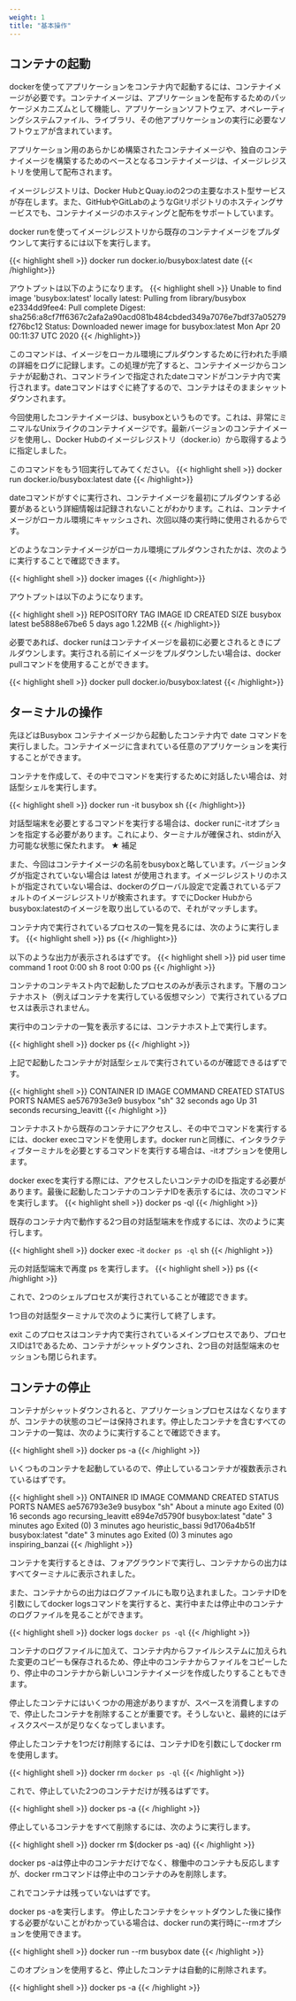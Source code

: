 ```yaml
---
weight: 1
title: "基本操作"
---
```


## コンテナの起動
dockerを使ってアプリケーションをコンテナ内で起動するには、コンテナイメージが必要です。コンテナイメージは、アプリケーションを配布するためのパッケージメカニズムとして機能し、アプリケーションソフトウェア、オペレーティングシステムファイル、ライブラリ、その他アプリケーションの実行に必要なソフトウェアが含まれています。

アプリケーション用のあらかじめ構築されたコンテナイメージや、独自のコンテナイメージを構築するためのベースとなるコンテナイメージは、イメージレジストリを使用して配布されます。

イメージレジストリは、Docker HubとQuay.ioの2つの主要なホスト型サービスが存在します。また、GitHubやGitLabのようなGitリポジトリのホスティングサービスでも、コンテナイメージのホスティングと配布をサポートしています。

docker runを使ってイメージレジストリから既存のコンテナイメージをプルダウンして実行するには以下を実行します。

{{< highlight shell  >}}
docker run docker.io/busybox:latest date
{{< /highlight>}}

アウトプットは以下のようになります。
{{< highlight shell >}}
Unable to find image 'busybox:latest' locally
latest: Pulling from library/busybox
e2334dd9fee4: Pull complete
Digest: sha256:a8cf7ff6367c2afa2a90acd081b484cbded349a7076e7bdf37a05279f276bc12
Status: Downloaded newer image for busybox:latest
Mon Apr 20 00:11:37 UTC 2020
{{< /highlight>}}

このコマンドは、イメージをローカル環境にプルダウンするために行われた手順の詳細をログに記録します。この処理が完了すると、コンテナイメージからコンテナが起動され、コマンドラインで指定されたdateコマンドがコンテナ内で実行されます。dateコマンドはすぐに終了するので、コンテナはそのままシャットダウンされます。

今回使用したコンテナイメージは、busyboxというものです。これは、非常にミニマルなUnixライクのコンテナイメージです。最新バージョンのコンテナイメージを使用し、Docker Hubのイメージレジストリ（docker.io）から取得するように指定しました。

このコマンドをもう1回実行してみてください。
{{< highlight shell >}}
docker run docker.io/busybox:latest date
{{< /highlight>}}

dateコマンドがすぐに実行され、コンテナイメージを最初にプルダウンする必要があるという詳細情報は記録されないことがわかります。これは、コンテナイメージがローカル環境にキャッシュされ、次回以降の実行時に使用されるからです。

どのようなコンテナイメージがローカル環境にプルダウンされたかは、次のように実行することで確認できます。

{{< highlight shell >}}
docker images
{{< /highlight>}}

アウトプットは以下のようになります。

{{< highlight shell >}}
REPOSITORY  TAG     IMAGE ID      CREATED     SIZE
busybox     latest  be5888e67be6  5 days ago  1.22MB
{{< /highlight>}}

必要であれば、docker runはコンテナイメージを最初に必要とされるときにプルダウンします。実行される前にイメージをプルダウンしたい場合は、docker pullコマンドを使用することができます。

{{< highlight shell >}}
docker pull docker.io/busybox:latest
{{< /highlight>}}

## ターミナルの操作
先ほどはBusybox コンテナイメージから起動したコンテナ内で date コマンドを実行しました。コンテナイメージに含まれている任意のアプリケーションを実行することができます。

コンテナを作成して、その中でコマンドを実行するために対話したい場合は、対話型シェルを実行します。

{{< highlight shell >}}
docker run -it busybox sh
{{< /highlight>}}

対話型端末を必要とするコマンドを実行する場合は、docker runに-itオプションを指定する必要があります。これにより、ターミナルが確保され、stdinが入力可能な状態に保たれます。
★ 補足

また、今回はコンテナイメージの名前をbusyboxと略しています。バージョンタグが指定されていない場合は latest が使用されます。イメージレジストリのホストが指定されていない場合は、dockerのグローバル設定で定義されているデフォルトのイメージレジストリが検索されます。すでにDocker Hubからbusybox:latestのイメージを取り出しているので、それがマッチします。

コンテナ内で実行されているプロセスの一覧を見るには、次のように実行します。
{{< highlight shell >}}
ps
{{< /highlight>}}

以下のような出力が表示されるはずです。
{{< highlight shell >}}
pid user time command
    1 root 0:00 sh
    8 root 0:00 ps
{{< /highlight  >}}

コンテナのコンテキスト内で起動したプロセスのみが表示されます。下層のコンテナホスト（例えばコンテナを実行している仮想マシン）で実行されているプロセスは表示されません。

実行中のコンテナの一覧を表示するには、コンテナホスト上で実行します。

{{< highlight shell >}}
docker ps
{{< /highlight  >}}

上記で起動したコンテナが対話型シェルで実行されているのが確認できるはずです。

{{< highlight shell >}}
CONTAINER ID        IMAGE               COMMAND             CREATED             STATUS              PORTS
            NAMES
ae576793e3e9        busybox             "sh"                32 seconds ago      Up 31 seconds
            recursing_leavitt
{{< /highlight  >}}

コンテナホストから既存のコンテナにアクセスし、その中でコマンドを実行するには、docker execコマンドを使用します。docker runと同様に、インタラクティブターミナルを必要とするコマンドを実行する場合は、-itオプションを使用します。

docker execを実行する際には、アクセスしたいコンテナのIDを指定する必要があります。最後に起動したコンテナのコンテナIDを表示するには、次のコマンドを実行します。
{{< highlight shell >}}
docker ps -ql
{{< /highlight  >}}

既存のコンテナ内で動作する2つ目の対話型端末を作成するには、次のように実行します。

{{< highlight shell >}}
docker exec -it `docker ps -ql` sh
{{< /highlight  >}}


元の対話型端末で再度 ps を実行します。
{{< highlight shell >}}
ps
{{< /highlight  >}}

これで、2つのシェルプロセスが実行されていることが確認できます。

1つ目の対話型ターミナルで次のように実行して終了します。

exit
このプロセスはコンテナ内で実行されているメインプロセスであり、プロセスIDは1であるため、コンテナがシャットダウンされ、2つ目の対話型端末のセッションも閉じられます。

## コンテナの停止
コンテナがシャットダウンされると、アプリケーションプロセスはなくなりますが、コンテナの状態のコピーは保持されます。停止したコンテナを含むすべてのコンテナの一覧は、次のように実行することで確認できます。

{{< highlight shell >}}
docker ps -a
{{< /highlight  >}}

いくつものコンテナを起動しているので、停止しているコンテナが複数表示されているはずです。

{{< highlight shell >}}
ONTAINER ID        IMAGE               COMMAND             CREATED              STATUS
 PORTS               NAMES
ae576793e3e9        busybox             "sh"                About a minute ago   Exited (0) 16 seconds ago
                     recursing_leavitt
e894e7d5790f        busybox:latest      "date"              3 minutes ago        Exited (0) 3 minutes ago
                     heuristic_bassi
9d1706a4b51f        busybox:latest      "date"              3 minutes ago        Exited (0) 3 minutes ago
                     inspiring_banzai
{{< /highlight  >}}

コンテナを実行するときは、フォアグラウンドで実行し、コンテナからの出力はすべてターミナルに表示されました。

また、コンテナからの出力はログファイルにも取り込まれました。コンテナIDを引数にしてdocker logsコマンドを実行すると、実行中または停止中のコンテナのログファイルを見ることができます。

{{< highlight shell >}}
docker logs `docker ps -ql`
{{< /highlight  >}}

コンテナのログファイルに加えて、コンテナ内からファイルシステムに加えられた変更のコピーも保存されるため、停止中のコンテナからファイルをコピーしたり、停止中のコンテナから新しいコンテナイメージを作成したりすることもできます。

停止したコンテナにはいくつかの用途がありますが、スペースを消費しますので、停止したコンテナを削除することが重要です。そうしないと、最終的にはディスクスペースが足りなくなってしまいます。

停止したコンテナを1つだけ削除するには、コンテナIDを引数にしてdocker rmを使用します。

{{< highlight shell >}}
docker rm `docker ps -ql`
{{< /highlight  >}}


これで、停止していた2つのコンテナだけが残るはずです。

{{< highlight shell >}}
docker ps -a
{{< /highlight  >}}

停止しているコンテナをすべて削除するには、次のように実行します。

{{< highlight shell >}}
docker rm $(docker ps -aq)
{{< /highlight  >}}

docker ps -aは停止中のコンテナだけでなく、稼働中のコンテナも反応しますが、docker rmコマンドは停止中のコンテナのみを削除します。

これでコンテナは残っていないはずです。

docker ps -aを実行します。
停止したコンテナをシャットダウンした後に操作する必要がないことがわかっている場合は、docker runの実行時に--rmオプションを使用できます。

{{< highlight shell >}}
docker run --rm busybox date
{{< /highlight  >}}

このオプションを使用すると、停止したコンテナは自動的に削除されます。

{{< highlight shell >}}
docker ps -a
{{< /highlight  >}}
